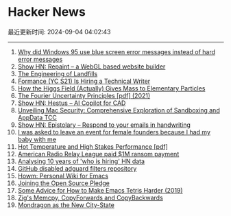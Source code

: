 # Hacker News

最近更新时间: 2024-09-04 04:02:43

--- 
1. [Why did Windows 95 use blue screen error messages instead of hard error messages](https://devblogs.microsoft.com/oldnewthing/20240903-00/?p=110205) 
2. [Show HN: Repaint – a WebGL based website builder](https://repaint.com) 
3. [The Engineering of Landfills](https://practical.engineering/blog/2024/9/3/the-hidden-engineering-of-landfills) 
4. [Formance (YC S21) Is Hiring a Technical Writer](https://www.ycombinator.com/companies/formance/jobs/cz7CHvV-technical-writer) 
5. [How the Higgs Field (Actually) Gives Mass to Elementary Particles](https://www.quantamagazine.org/how-the-higgs-field-actually-gives-mass-to-elementary-particles-20240903/) 
6. [The Fourier Uncertainty Principles [pdf] (2021)](https://math.uchicago.edu/~may/REU2021/REUPapers/Dubey.pdf) 
7. [Show HN: Hestus – AI Copilot for CAD](https://www.hestus.co/) 
8. [Unveiling Mac Security: Comprehensive Exploration of Sandboxing and AppData TCC](https://imlzq.com/apple/macos/2024/08/24/Unveiling-Mac-Security-A-Comprehensive-Exploration-of-TCC-Sandboxing-and-App-Data-TCC.html) 
9. [Show HN: Epistolary – Respond to your emails in handwriting](https://github.com/j6k4m8/epistolary) 
10. [I was asked to leave an event for female founders because I had my baby with me](https://www.businessinsider.com/asked-leave-event-female-founders-y-combinator-because-baby-2024-9) 
11. [Hot Temperature and High Stakes Performance [pdf]](https://www3.nd.edu/~nmark/Climate/JParkHotTempHighStakes.pdf) 
12. [American Radio Relay League paid $1M ransom payment](https://databreaches.net/2024/08/27/american-radio-relay-league-paid-1-million-ransom-payment/) 
13. [Analysing 10 years of 'who is hiring' HN data](https://ritza.co/articles/analysing-10-years-of-who-is-hiring-data/) 
14. [GitHub disabled adguard filters repository](https://twitter.com/adguard/status/1831040130641252839) 
15. [Howm: Personal Wiki for Emacs](https://github.com/Emacs101/howm-manual) 
16. [Joining the Open Source Pledge](https://blog.val.town/blog/oss/) 
17. [Some Advice for How to Make Emacs Tetris Harder (2019)](https://nickdrozd.github.io/2019/01/14/tetris.html) 
18. [Zig's Memcpy, CopyForwards and CopyBackwards](https://www.openmymind.net/Zigs-memcpy-copyForwards-and-copyBackwards/) 
19. [Mondragon as the New City-State](https://www.elysian.press/p/mondragon-as-the-new-city-state) 
